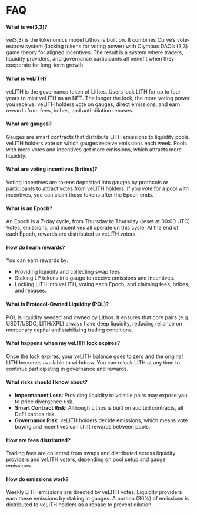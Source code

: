 # FAQ

#### What is ve(3,3)?

ve(3,3) is the tokenomics model Lithos is built on. It combines Curve’s vote-escrow system (locking tokens for voting power) with Olympus DAO’s (3,3) game theory for aligned incentives. The result is a system where traders, liquidity providers, and governance participants all benefit when they cooperate for long-term growth.

#### What is veLITH?

veLITH is the governance token of Lithos. Users lock LITH for up to four years to mint veLITH as an NFT. The longer the lock, the more voting power you receive. veLITH holders vote on gauges, direct emissions, and earn rewards from fees, bribes, and anti-dilution rebases.

#### What are gauges?

Gauges are smart contracts that distribute LITH emissions to liquidity pools. veLITH holders vote on which gauges receive emissions each week. Pools with more votes and incentives get more emissions, which attracts more liquidity.

#### What are voting incentives (bribes)?

Voting incentives are tokens deposited into gauges by protocols or participants to attract votes from veLITH holders. If you vote for a pool with incentives, you can claim those tokens after the Epoch ends.

#### What is an Epoch?

An Epoch is a 7-day cycle, from Thursday to Thursday (reset at 00:00 UTC). Votes, emissions, and incentives all operate on this cycle. At the end of each Epoch, rewards are distributed to veLITH voters.

#### How do I earn rewards?

You can earn rewards by:

* Providing liquidity and collecting swap fees.
* Staking LP tokens in a gauge to receive emissions and incentives.
* Locking LITH into veLITH, voting each Epoch, and claiming fees, bribes, and rebases.

#### What is Protocol-Owned Liquidity (POL)?

POL is liquidity seeded and owned by Lithos. It ensures that core pairs (e.g. USDT/USDC, LITH/XPL) always have deep liquidity, reducing reliance on mercenary capital and stabilizing trading conditions.

#### What happens when my veLITH lock expires?

Once the lock expires, your veLITH balance goes to zero and the original LITH becomes available to withdraw. You can relock LITH at any time to continue participating in governance and rewards.

#### What risks should I know about?

* **Impermanent Loss**: Providing liquidity to volatile pairs may expose you to price divergence risk.
* **Smart Contract Risk**: Although Lithos is built on audited contracts, all DeFi carries risk.
* **Governance Risk**: veLITH holders decide emissions, which means vote buying and incentives can shift rewards between pools.

#### How are fees distributed?

Trading fees are collected from swaps and distributed across liquidity providers and veLITH voters, depending on pool setup and gauge emissions.

#### How do emissions work?

Weekly LITH emissions are directed by veLITH votes. Liquidity providers earn these emissions by staking in gauges. A portion (30%) of emissions is distributed to veLITH holders as a rebase to prevent dilution.
